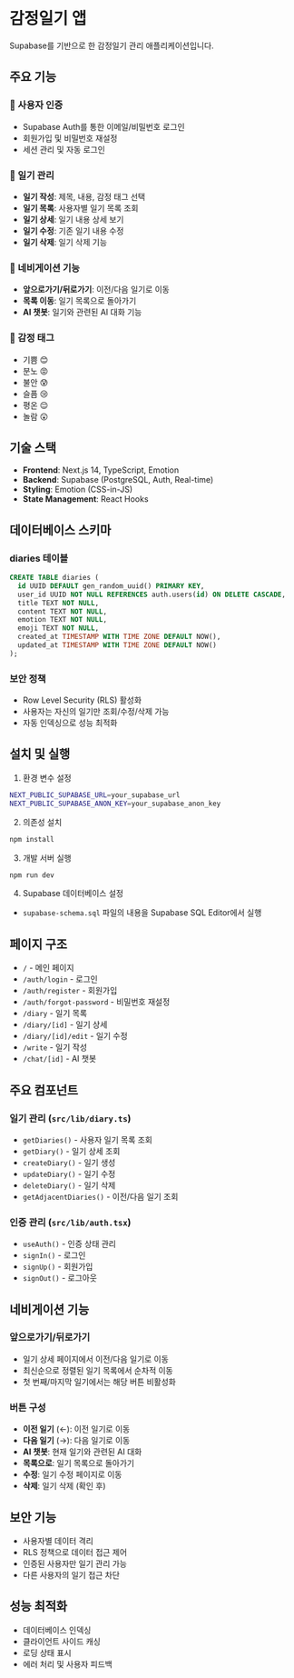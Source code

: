 # 감정일기 앱

Supabase를 기반으로 한 감정일기 관리 애플리케이션입니다.

## 주요 기능

### 🔐 사용자 인증
- Supabase Auth를 통한 이메일/비밀번호 로그인
- 회원가입 및 비밀번호 재설정
- 세션 관리 및 자동 로그인

### 📝 일기 관리
- **일기 작성**: 제목, 내용, 감정 태그 선택
- **일기 목록**: 사용자별 일기 목록 조회
- **일기 상세**: 일기 내용 상세 보기
- **일기 수정**: 기존 일기 내용 수정
- **일기 삭제**: 일기 삭제 기능

### 🧭 네비게이션 기능
- **앞으로가기/뒤로가기**: 이전/다음 일기로 이동
- **목록 이동**: 일기 목록으로 돌아가기
- **AI 챗봇**: 일기와 관련된 AI 대화 기능

### 🎨 감정 태그
- 기쁨 😊
- 분노 😡
- 불안 😰
- 슬픔 😢
- 평온 😌
- 놀람 😲

## 기술 스택

- **Frontend**: Next.js 14, TypeScript, Emotion
- **Backend**: Supabase (PostgreSQL, Auth, Real-time)
- **Styling**: Emotion (CSS-in-JS)
- **State Management**: React Hooks

## 데이터베이스 스키마

### diaries 테이블
```sql
CREATE TABLE diaries (
  id UUID DEFAULT gen_random_uuid() PRIMARY KEY,
  user_id UUID NOT NULL REFERENCES auth.users(id) ON DELETE CASCADE,
  title TEXT NOT NULL,
  content TEXT NOT NULL,
  emotion TEXT NOT NULL,
  emoji TEXT NOT NULL,
  created_at TIMESTAMP WITH TIME ZONE DEFAULT NOW(),
  updated_at TIMESTAMP WITH TIME ZONE DEFAULT NOW()
);
```

### 보안 정책
- Row Level Security (RLS) 활성화
- 사용자는 자신의 일기만 조회/수정/삭제 가능
- 자동 인덱싱으로 성능 최적화

## 설치 및 실행

1. 환경 변수 설정
```bash
NEXT_PUBLIC_SUPABASE_URL=your_supabase_url
NEXT_PUBLIC_SUPABASE_ANON_KEY=your_supabase_anon_key
```

2. 의존성 설치
```bash
npm install
```

3. 개발 서버 실행
```bash
npm run dev
```

4. Supabase 데이터베이스 설정
- `supabase-schema.sql` 파일의 내용을 Supabase SQL Editor에서 실행

## 페이지 구조

- `/` - 메인 페이지
- `/auth/login` - 로그인
- `/auth/register` - 회원가입
- `/auth/forgot-password` - 비밀번호 재설정
- `/diary` - 일기 목록
- `/diary/[id]` - 일기 상세
- `/diary/[id]/edit` - 일기 수정
- `/write` - 일기 작성
- `/chat/[id]` - AI 챗봇

## 주요 컴포넌트

### 일기 관리 (`src/lib/diary.ts`)
- `getDiaries()` - 사용자 일기 목록 조회
- `getDiary()` - 일기 상세 조회
- `createDiary()` - 일기 생성
- `updateDiary()` - 일기 수정
- `deleteDiary()` - 일기 삭제
- `getAdjacentDiaries()` - 이전/다음 일기 조회

### 인증 관리 (`src/lib/auth.tsx`)
- `useAuth()` - 인증 상태 관리
- `signIn()` - 로그인
- `signUp()` - 회원가입
- `signOut()` - 로그아웃

## 네비게이션 기능

### 앞으로가기/뒤로가기
- 일기 상세 페이지에서 이전/다음 일기로 이동
- 최신순으로 정렬된 일기 목록에서 순차적 이동
- 첫 번째/마지막 일기에서는 해당 버튼 비활성화

### 버튼 구성
- **이전 일기** (←): 이전 일기로 이동
- **다음 일기** (→): 다음 일기로 이동
- **AI 챗봇**: 현재 일기와 관련된 AI 대화
- **목록으로**: 일기 목록으로 돌아가기
- **수정**: 일기 수정 페이지로 이동
- **삭제**: 일기 삭제 (확인 후)

## 보안 기능

- 사용자별 데이터 격리
- RLS 정책으로 데이터 접근 제어
- 인증된 사용자만 일기 관리 가능
- 다른 사용자의 일기 접근 차단

## 성능 최적화

- 데이터베이스 인덱싱
- 클라이언트 사이드 캐싱
- 로딩 상태 표시
- 에러 처리 및 사용자 피드백
